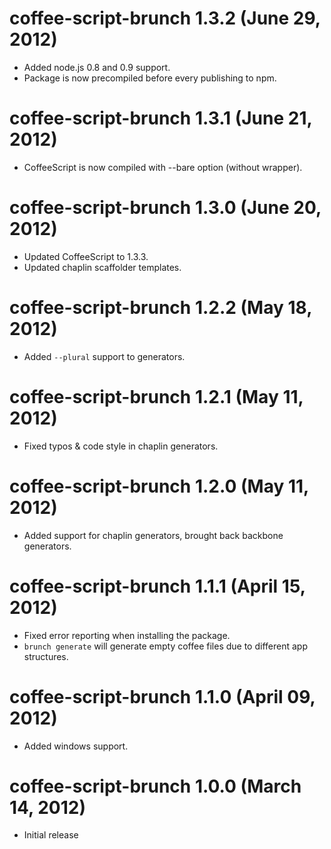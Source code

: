 # coffee-script-brunch 1.3.2 (June 29, 2012)
* Added node.js 0.8 and 0.9 support.
* Package is now precompiled before every publishing to npm.

# coffee-script-brunch 1.3.1 (June 21, 2012)
* CoffeeScript is now compiled with --bare option (without wrapper).

# coffee-script-brunch 1.3.0 (June 20, 2012)
* Updated CoffeeScript to 1.3.3.
* Updated chaplin scaffolder templates.

# coffee-script-brunch 1.2.2 (May 18, 2012)
* Added `--plural` support to generators.

# coffee-script-brunch 1.2.1 (May 11, 2012)
* Fixed typos & code style in chaplin generators.

# coffee-script-brunch 1.2.0 (May 11, 2012)
* Added support for chaplin generators, brought back backbone generators.

# coffee-script-brunch 1.1.1 (April 15, 2012)
* Fixed error reporting when installing the package.
* `brunch generate` will generate empty coffee files due to different app structures.

# coffee-script-brunch 1.1.0 (April 09, 2012)
* Added windows support.

# coffee-script-brunch 1.0.0 (March 14, 2012)
* Initial release
